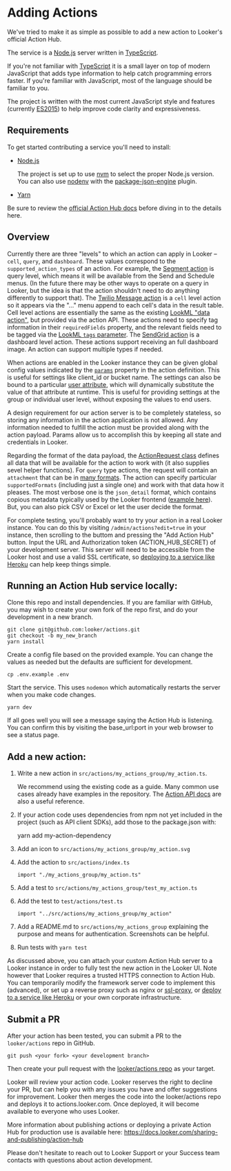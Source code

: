 # Adding Actions

We've tried to make it as simple as possible to add a new action to Looker's official Action Hub.

The service is a [Node.js](https://nodejs.org/) server written in [TypeScript](https://www.typescriptlang.org/).

If you're not familiar with [TypeScript](https://www.typescriptlang.org/) it is a small layer on top of modern JavaScript that adds type information to help catch programming errors faster. If you're familiar with JavaScript, most of the language should be familiar to you.

The project is written with the most current JavaScript style and features (currently [ES2015](https://en.wikipedia.org/wiki/ECMAScript#History)) to help improve code clarity and expressiveness.

## Requirements

To get started contributing a service you'll need to install:

- [Node.js](https://nodejs.org/)

   The project is set up to use [nvm](https://github.com/creationix/nvm) to select the proper Node.js version.
   You can also use [nodenv](https://github.com/nodenv/nodenv) with the [package-json-engine](https://github.com/nodenv/nodenv-package-json-engine) plugin.

- [Yarn](https://yarnpkg.com/en/)

Be sure to review the [official Action Hub docs](https://docs.looker.com/sharing-and-publishing/action-hub) before diving in to the details here.


## Overview

Currently there are three "levels" to which an action can apply in Looker – `cell`, `query`, and `dashboard`. These values correspond to the `supported_action_types` of an action. For example, the [Segment action](https://github.com/looker/actions/blob/master/src/actions/segment/segment.ts) is query level, which means it will be available from the Send and Schedule menus. (In the future there may be other ways to operate on a query in Looker, but the idea is that the action shouldn't need to do anything differently to support that). The [Twilio Message action](https://github.com/looker/actions/blob/master/src/actions/twilio/twilio_message.ts) is a `cell` level action so it appears via the "..." menu append to each cell's data in the result table. Cell level actions are essentially the same as the existing [LookML "data action"](https://discourse.looker.com/t/data-actions/3573), but provided via the action API. These actions need to specify tag information in their `requiredFields` property, and the relevant fields need to be tagged via the [LookML `tags` parameter](https://docs.looker.com/reference/field-params/tags). The [SendGrid action](https://github.com/looker/actions/blob/master/src/actions/sendgrid/sendgrid.ts) is a dashboard level action. These actions support receiving an full dashboard image. An action can support multiple types if needed.

When actions are enabled in the Looker instance they can be given global config values indicated by the [`params`](https://github.com/looker/actions/blob/master/src/actions/segment/segment.ts#L41) property in the action definition. This is useful for settings like client_id or bucket name. The settings can also be bound to a particular [user attribute](https://discourse.looker.com/t/user-attributes/3979), which will dynamically substitute the value of that attribute at runtime. This is useful for providing settings at the group or individual user level, without exposing the values to end users.

A design requirement for our action server is to be completely stateless, so storing any information in the action application is not allowed. Any information needed to fulfill the action must be provided along with the action payload. Params allow us to accomplish this by keeping all state and credentials in Looker.

Regarding the format of the data payload, the [ActionRequest class](https://github.com/looker/actions/blob/master/src/hub/action_request.ts#L65) defines all data that will be available for the action to work with (it also supplies sevel helper functions). For `query` type actions, the request will contain an `attachment` that can be in [many formats](https://github.com/looker/actions/blob/master/src/api_types/integration.ts#L17). The action can specify particular `supportedFormats` (including just a single one) and work with that data how it pleases. The most verbose one is the `json_detail` format, which contains copious metadata typically used by the Looker frontend ([example here](https://github.com/looker/actions/blob/master/docs/json_detail_example.json)). But, you can also pick CSV or Excel or let the user decide the format.

For complete testing, you'll probably want to try your action in a real Looker instance. You can do this by visiting `/admin/actions?edit=true` in your instance, then scrolling to the buttom and pressing the "Add Action Hub" button. Input the URL and Authorization token (ACTION_HUB_SECRET) of your development server. This server will need to be accessible from the Looker host and use a valid SSL certificate, so [deploying to a service like Heroku](https://github.com/looker/actions/blob/master/docs/deploying.md) can help keep things simple.

## Running an Action Hub service locally:

Clone this repo and install dependencies. If you are familiar with GitHub, you may wish to create your own fork of the repo first, and do your development in a new branch.

    git clone git@github.com:looker/actions.git
    git checkout -b my_new_branch
    yarn install

Create a config file based on the provided example. You can change the values as needed but the defaults are sufficient for development.

    cp .env.example .env 

Start the service. This uses `nodemon` which automatically restarts the server when you make code changes.

    yarn dev

If all goes well you will see a message saying the Action Hub is listening. You can confirm this by visiting the base_url:port in your web browser to see a status page.

## Add a new action:

1. Write a new action in `src/actions/my_actions_group/my_action.ts`. 

    We recommend using the existing code as a guide. Many common use cases already have examples in the repository. The [Action API docs](https://github.com/looker/actions/blob/master/docs/action_api.md) are also a useful reference.

1. If your action code uses dependencies from npm not yet included in the project (such as API client SDKs), add those to the package.json with:

    yarn add my-action-dependency

1. Add an icon to `src/actions/my_actions_group/my_action.svg`
1. Add the action to `src/actions/index.ts`

    `import "./my_actions_group/my_action.ts"`

1. Add a test to `src/actions/my_actions_group/test_my_action.ts`
1. Add the test to `test/actions/test.ts`

    `import "../src/actions/my_actions_group/my_action"`

1. Add a README.md to `src/actions/my_actions_group` explaining the purpose and means for authentication. Screenshots can be helpful.

1. Run tests with `yarn test`

As discussed above, you can attach your custom Action Hub server to a Looker instance in order to fully test the new action in the Looker UI. Note however that Looker requires a trusted HTTPS connection to Action Hub. You can temporarily modify the framework server code to implement this (advanced), or set up a reverse proxy such as nginx or [ssl-proxy](https://github.com/suyashkumar/ssl-proxy), or [deploy to a service like Heroku](https://github.com/looker/actions/blob/master/docs/deploying.md) or your own corporate infrastructure.

## Submit a PR

After your action has been tested, you can submit a PR to the `looker/actions` repo in GitHub.

    git push <your fork> <your development branch>

Then create your pull request with the [looker/actions repo](https://github.com/looker/actions) as your target.

Looker will review your action code. Looker reserves the right to decline your PR, but can help you with any issues you have and offer suggestions for improvement. Looker then merges the code into the looker/actions repo and deploys it to actions.looker.com. Once deployed, it will become available to everyone who uses Looker.

More information about publishing actions or deploying a private Action Hub for production use is available here: https://docs.looker.com/sharing-and-publishing/action-hub

Please don't hesitate to reach out to Looker Support or your Success team contacts with questions about action development.

